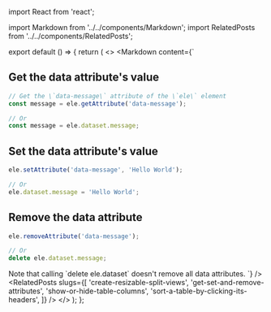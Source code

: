 import React from 'react';

import Markdown from '../../components/Markdown';
import RelatedPosts from '../../components/RelatedPosts';

export default () => {
    return (
<>
<Markdown
    content={`
## Get the data attribute's value

~~~ javascript
// Get the \`data-message\` attribute of the \`ele\` element
const message = ele.getAttribute('data-message');

// Or
const message = ele.dataset.message;
~~~

## Set the data attribute's value

~~~ javascript
ele.setAttribute('data-message', 'Hello World');

// Or
ele.dataset.message = 'Hello World';
~~~

## Remove the data attribute

~~~ javascript
ele.removeAttribute('data-message');

// Or
delete ele.dataset.message;
~~~

Note that calling \`delete ele.dataset\` doesn't remove all data attributes.
`}
/>
<RelatedPosts
    slugs={[
        'create-resizable-split-views',
        'get-set-and-remove-attributes',
        'show-or-hide-table-columns',
        'sort-a-table-by-clicking-its-headers',
    ]}
/>
</>
    );
};
